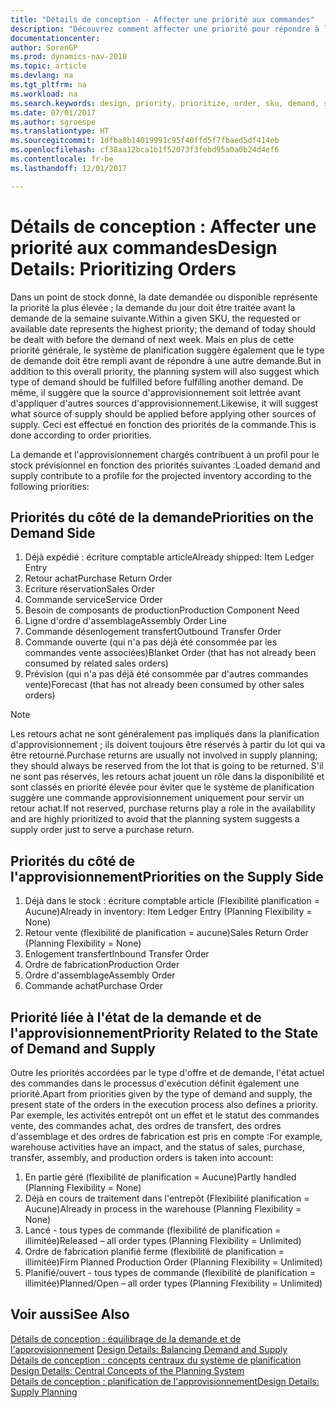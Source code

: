 ```yaml
---
title: "Détails de conception - Affecter une priorité aux commandes"
description: "Découvrez comment affecter une priorité pour répondre à la demande et l'approvisionnement."
documentationcenter: 
author: SorenGP
ms.prod: dynamics-nav-2018
ms.topic: article
ms.devlang: na
ms.tgt_pltfrm: na
ms.workload: na
ms.search.keywords: design, priority, prioritize, order, sku, demand, supply
ms.date: 07/01/2017
ms.author: sgroespe
ms.translationtype: HT
ms.sourcegitcommit: 1dfba8b14019991c95f40ffd5f7fbaed5df414eb
ms.openlocfilehash: cf38aa12bca1b1f52073f3febd95a0a0b24d4ef6
ms.contentlocale: fr-be
ms.lasthandoff: 12/01/2017

---
```

# <a name="design-details-prioritizing-orders"></a><span data-ttu-id="aa711-103">Détails de conception : Affecter une priorité aux commandes</span><span class="sxs-lookup"><span data-stu-id="aa711-103">Design Details: Prioritizing Orders</span></span>
<span data-ttu-id="aa711-104">Dans un point de stock donné, la date demandée ou disponible représente la priorité la plus élevée ; la demande du jour doit être traitée avant la demande de la semaine suivante.</span><span class="sxs-lookup"><span data-stu-id="aa711-104">Within a given SKU, the requested or available date represents the highest priority; the demand of today should be dealt with before the demand of next week.</span></span> <span data-ttu-id="aa711-105">Mais en plus de cette priorité générale, le système de planification suggère également que le type de demande doit être rempli avant de répondre à une autre demande.</span><span class="sxs-lookup"><span data-stu-id="aa711-105">But in addition to this overall priority, the planning system will also suggest which type of demand should be fulfilled before fulfilling another demand.</span></span> <span data-ttu-id="aa711-106">De même, il suggère que la source d'approvisionnement soit lettrée avant d'appliquer d'autres sources d'approvisionnement.</span><span class="sxs-lookup"><span data-stu-id="aa711-106">Likewise, it will suggest what source of supply should be applied before applying other sources of supply.</span></span> <span data-ttu-id="aa711-107">Ceci est effectué en fonction des priorités de la commande.</span><span class="sxs-lookup"><span data-stu-id="aa711-107">This is done according to order priorities.</span></span>  
  
<span data-ttu-id="aa711-108">La demande et l'approvisionnement chargés contribuent à un profil pour le stock prévisionnel en fonction des priorités suivantes :</span><span class="sxs-lookup"><span data-stu-id="aa711-108">Loaded demand and supply contribute to a profile for the projected inventory according to the following priorities:</span></span>  
  
## <a name="priorities-on-the-demand-side"></a><span data-ttu-id="aa711-109">Priorités du côté de la demande</span><span class="sxs-lookup"><span data-stu-id="aa711-109">Priorities on the Demand Side</span></span>  
1. <span data-ttu-id="aa711-110">Déjà expédié : écriture comptable article</span><span class="sxs-lookup"><span data-stu-id="aa711-110">Already shipped: Item Ledger Entry</span></span>  
2. <span data-ttu-id="aa711-111">Retour achat</span><span class="sxs-lookup"><span data-stu-id="aa711-111">Purchase Return Order</span></span>  
3. <span data-ttu-id="aa711-112">Ecriture réservation</span><span class="sxs-lookup"><span data-stu-id="aa711-112">Sales Order</span></span>  
4. <span data-ttu-id="aa711-113">Commande service</span><span class="sxs-lookup"><span data-stu-id="aa711-113">Service Order</span></span>  
5. <span data-ttu-id="aa711-114">Besoin de composants de production</span><span class="sxs-lookup"><span data-stu-id="aa711-114">Production Component Need</span></span>  
6. <span data-ttu-id="aa711-115">Ligne d'ordre d'assemblage</span><span class="sxs-lookup"><span data-stu-id="aa711-115">Assembly Order Line</span></span>  
7. <span data-ttu-id="aa711-116">Commande désenlogement transfert</span><span class="sxs-lookup"><span data-stu-id="aa711-116">Outbound Transfer Order</span></span>  
8. <span data-ttu-id="aa711-117">Commande ouverte (qui n'a pas déjà été consommée par les commandes vente associées)</span><span class="sxs-lookup"><span data-stu-id="aa711-117">Blanket Order (that has not already been consumed by related sales orders)</span></span>  
9. <span data-ttu-id="aa711-118">Prévision (qui n'a pas déjà été consommée par d'autres commandes vente)</span><span class="sxs-lookup"><span data-stu-id="aa711-118">Forecast (that has not already been consumed by other sales orders)</span></span>  
  
> [!NOTE]  
>  <span data-ttu-id="aa711-119">Les retours achat ne sont généralement pas impliqués dans la planification d'approvisionnement ; ils doivent toujours être réservés à partir du lot qui va être retourné.</span><span class="sxs-lookup"><span data-stu-id="aa711-119">Purchase returns are usually not involved in supply planning; they should always be reserved from the lot that is going to be returned.</span></span> <span data-ttu-id="aa711-120">S'il ne sont pas réservés, les retours achat jouent un rôle dans la disponibilité et sont classés en priorité élevée pour éviter que le système de planification suggère une commande approvisionnement uniquement pour servir un retour achat.</span><span class="sxs-lookup"><span data-stu-id="aa711-120">If not reserved, purchase returns play a role in the availability and are highly prioritized to avoid that the planning system suggests a supply order just to serve a purchase return.</span></span>  
  
## <a name="priorities-on-the-supply-side"></a><span data-ttu-id="aa711-121">Priorités du côté de l'approvisionnement</span><span class="sxs-lookup"><span data-stu-id="aa711-121">Priorities on the Supply Side</span></span>  
1. <span data-ttu-id="aa711-122">Déjà dans le stock : écriture comptable article (Flexibilité planification = Aucune)</span><span class="sxs-lookup"><span data-stu-id="aa711-122">Already in inventory: Item Ledger Entry (Planning Flexibility = None)</span></span>  
2. <span data-ttu-id="aa711-123">Retour vente (flexibilité de planification = aucune)</span><span class="sxs-lookup"><span data-stu-id="aa711-123">Sales Return Order (Planning Flexibility = None)</span></span>  
3. <span data-ttu-id="aa711-124">Enlogement transfert</span><span class="sxs-lookup"><span data-stu-id="aa711-124">Inbound Transfer Order</span></span>  
4. <span data-ttu-id="aa711-125">Ordre de fabrication</span><span class="sxs-lookup"><span data-stu-id="aa711-125">Production Order</span></span>  
5. <span data-ttu-id="aa711-126">Ordre d'assemblage</span><span class="sxs-lookup"><span data-stu-id="aa711-126">Assembly Order</span></span>  
6. <span data-ttu-id="aa711-127">Commande achat</span><span class="sxs-lookup"><span data-stu-id="aa711-127">Purchase Order</span></span>  
  
## <a name="priority-related-to-the-state-of-demand-and-supply"></a><span data-ttu-id="aa711-128">Priorité liée à l'état de la demande et de l'approvisionnement</span><span class="sxs-lookup"><span data-stu-id="aa711-128">Priority Related to the State of Demand and Supply</span></span>  
<span data-ttu-id="aa711-129">Outre les priorités accordées par le type d'offre et de demande, l'état actuel des commandes dans le processus d'exécution définit également une priorité.</span><span class="sxs-lookup"><span data-stu-id="aa711-129">Apart from priorities given by the type of demand and supply, the present state of the orders in the execution process also defines a priority.</span></span> <span data-ttu-id="aa711-130">Par exemple, les activités entrepôt ont un effet et le statut des commandes vente, des commandes achat, des ordres de transfert, des ordres d'assemblage et des ordres de fabrication est pris en compte :</span><span class="sxs-lookup"><span data-stu-id="aa711-130">For example, warehouse activities have an impact, and the status of sales, purchase, transfer, assembly, and production orders is taken into account:</span></span>  
  
1. <span data-ttu-id="aa711-131">En partie géré (flexibilité de planification = Aucune)</span><span class="sxs-lookup"><span data-stu-id="aa711-131">Partly handled (Planning Flexibility = None)</span></span>  
2. <span data-ttu-id="aa711-132">Déjà en cours de traitement dans l'entrepôt (Flexibilité planification = Aucune)</span><span class="sxs-lookup"><span data-stu-id="aa711-132">Already in process in the warehouse (Planning Flexibility = None)</span></span>  
3. <span data-ttu-id="aa711-133">Lancé - tous types de commande (flexibilité de planification = illimitée)</span><span class="sxs-lookup"><span data-stu-id="aa711-133">Released – all order types (Planning Flexibility = Unlimited)</span></span>  
4. <span data-ttu-id="aa711-134">Ordre de fabrication planifié ferme (flexibilité de planification = illimitée)</span><span class="sxs-lookup"><span data-stu-id="aa711-134">Firm Planned Production Order (Planning Flexibility = Unlimited)</span></span>  
5. <span data-ttu-id="aa711-135">Planifié/ouvert - tous types de commande (flexibilité de planification = illimitée)</span><span class="sxs-lookup"><span data-stu-id="aa711-135">Planned/Open – all order types (Planning Flexibility = Unlimited)</span></span>  
  
## <a name="see-also"></a><span data-ttu-id="aa711-136">Voir aussi</span><span class="sxs-lookup"><span data-stu-id="aa711-136">See Also</span></span>  
<span data-ttu-id="aa711-137">[Détails de conception : équilibrage de la demande et de l'approvisionnement](design-details-balancing-demand-and-supply.md) </span><span class="sxs-lookup"><span data-stu-id="aa711-137">[Design Details: Balancing Demand and Supply](design-details-balancing-demand-and-supply.md) </span></span>  
<span data-ttu-id="aa711-138">[Détails de conception : concepts centraux du système de planification](design-details-central-concepts-of-the-planning-system.md) </span><span class="sxs-lookup"><span data-stu-id="aa711-138">[Design Details: Central Concepts of the Planning System](design-details-central-concepts-of-the-planning-system.md) </span></span>  
[<span data-ttu-id="aa711-139">Détails de conception : planification de l'approvisionnement</span><span class="sxs-lookup"><span data-stu-id="aa711-139">Design Details: Supply Planning</span></span>](design-details-supply-planning.md)
